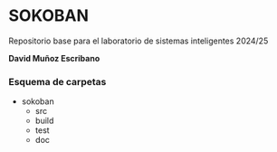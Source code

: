 # SOKOBAN
Repositorio base para el laboratorio de sistemas inteligentes 2024/25

**David Muñoz Escribano**

### Esquema de carpetas
- sokoban
  - src
  - build
  - test
  - doc

